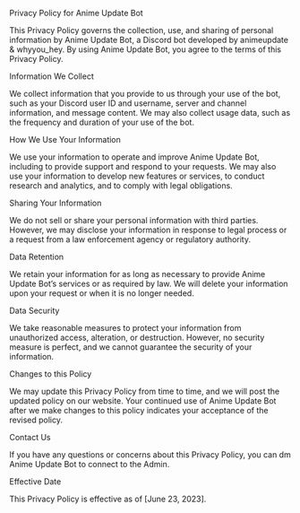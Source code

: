 Privacy Policy for Anime Update Bot

This Privacy Policy governs the collection, use, and sharing of personal information by Anime Update Bot, a Discord bot developed by animeupdate & whyyou_hey. By using Anime Update Bot, you agree to the terms of this Privacy Policy.

Information We Collect

We collect information that you provide to us through your use of the bot, such as your Discord user ID and username, server and channel information, and message content. We may also collect usage data, such as the frequency and duration of your use of the bot.

How We Use Your Information

We use your information to operate and improve Anime Update Bot, including to provide support and respond to your requests. We may also use your information to develop new features or services, to conduct research and analytics, and to comply with legal obligations.

Sharing Your Information

We do not sell or share your personal information with third parties. However, we may disclose your information in response to legal process or a request from a law enforcement agency or regulatory authority.

Data Retention

We retain your information for as long as necessary to provide Anime Update Bot’s services or as required by law. We will delete your information upon your request or when it is no longer needed.

Data Security

We take reasonable measures to protect your information from unauthorized access, alteration, or destruction. However, no security measure is perfect, and we cannot guarantee the security of your information.

Changes to this Policy

We may update this Privacy Policy from time to time, and we will post the updated policy on our website. Your continued use of Anime Update Bot after we make changes to this policy indicates your acceptance of the revised policy.

Contact Us

If you have any questions or concerns about this Privacy Policy, you can dm Anime Update Bot to connect to the Admin.

Effective Date

This Privacy Policy is effective as of [June 23, 2023].
